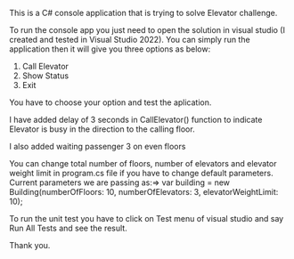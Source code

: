 This is a C# console application that is trying to solve Elevator challenge.

To run the console app you just need to open the solution in visual studio (I created and tested in Visual Studio 2022).
You can simply run the application then it will give you three options as below:
1. Call Elevator
2. Show Status
3. Exit

You have to choose your option and test the aplication.

I have added delay of 3 seconds in CallElevator() function to indicate Elevator is busy in the direction to the calling floor.

I also added waiting passenger 3 on even floors

You can change total number of floors, number of elevators and elevator weight limit in program.cs file if you have to change default parameters. Current parameters we are passing as:=> var building = new Building(numberOfFloors: 10, numberOfElevators: 3, elevatorWeightLimit: 10);


To run the unit test you have to click on Test menu of visual studio and say Run All Tests and see the result.

Thank you.
